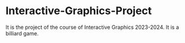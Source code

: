 # Interactive-Graphics-Project

It is the project of the course of Interactive Graphics 2023-2024. It is a billiard game.